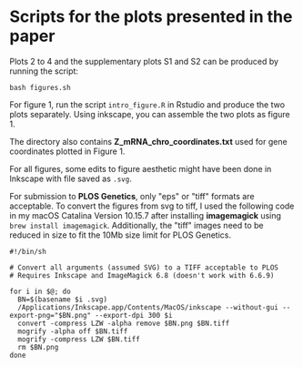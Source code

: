 # Scripts for the plots presented in the paper

Plots 2 to 4 and the supplementary plots S1 and S2 can be produced by running
the script:

`bash figures.sh` <br>

For figure 1, run the script `intro_figure.R` in Rstudio and produce the two plots separately. 
Using inkscape, you can assemble the two plots as figure 1.

The directory also contains **Z_mRNA_chro_coordinates.txt** used for gene coordinates
plotted in Figure 1.

For all figures, some edits to figure aesthetic might have been done in Inkscape with file saved as `.svg`.

For submission to **PLOS Genetics**, only "eps" or "tiff" formats are acceptable. To convert the figures from svg to tiff, I used the following code
in my macOS Catalina Version 10.15.7 after installing **imagemagick** using `brew install imagemagick`. 
Additionally, the "tiff" images need to be reduced in size to fit the 10Mb size limit for PLOS Genetics.

```
#!/bin/sh

# Convert all arguments (assumed SVG) to a TIFF acceptable to PLOS
# Requires Inkscape and ImageMagick 6.8 (doesn't work with 6.6.9)

for i in $@; do
  BN=$(basename $i .svg)
  /Applications/Inkscape.app/Contents/MacOS/inkscape --without-gui --export-png="$BN.png" --export-dpi 300 $i
  convert -compress LZW -alpha remove $BN.png $BN.tiff
  mogrify -alpha off $BN.tiff
  mogrify -compress LZW $BN.tiff
  rm $BN.png
done
```


